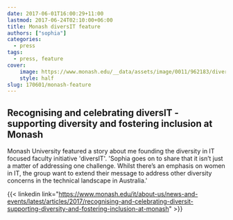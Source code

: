 ```yaml
---
date: 2017-06-01T16:00:29+11:00
lastmod: 2017-06-24T02:10:00+06:00
title: Monash diversIT feature
authors: ["sophia"]
categories:
  - press
tags:
  - press, feature
cover:
    image: https://www.monash.edu/__data/assets/image/0011/962183/diversity-inclusion.png
    style: half
slug: 170601/monash-feature
---
```


## Recognising and celebrating diversIT - supporting diversity and fostering inclusion at Monash

Monash University featured a story about me founding the diversity in IT focused faculty initiative 'diversIT'.
'Sophia goes on to share that it isn’t just a matter of addressing one challenge. Whilst there’s an emphasis on women in IT, the group want to extend their message to address other diversity concerns in the technical landscape in Australia.'

{{< linkedin link="https://www.monash.edu/it/about-us/news-and-events/latest/articles/2017/recognising-and-celebrating-diversit-supporting-diversity-and-fostering-inclusion-at-monash" >}}

